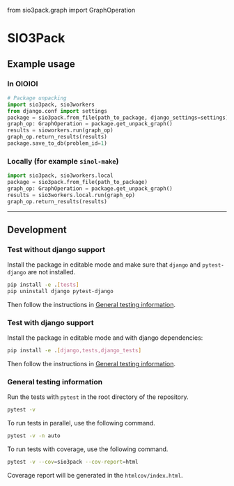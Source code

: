 from sio3pack.graph import GraphOperation

# SIO3Pack

## Example usage

### In OIOIOI

```python
# Package unpacking
import sio3pack, sio3workers
from django.conf import settings
package = sio3pack.from_file(path_to_package, django_settings=settings)
graph_op: GraphOperation = package.get_unpack_graph()
results = sioworkers.run(graph_op)
graph_op.return_results(results)
package.save_to_db(problem_id=1)
```

### Locally (for example `sinol-make`)

```python
import sio3pack, sio3workers.local
package = sio3pack.from_file(path_to_package)
graph_op: GraphOperation = package.get_unpack_graph()
results = sio3workers.local.run(graph_op)
graph_op.return_results(results)
```

---

## Development

### Test without django support

Install the package in editable mode and make sure that `django` and 
`pytest-django` are not installed.

```bash
pip install -e .[tests]
pip uninstall django pytest-django
```

Then follow the instructions in 
[General testing information](#general-testing-information).


### Test with django support

Install the package in editable mode and with django dependencies:

```bash
pip install -e .[django,tests,django_tests]
```

Then follow the instructions in 
[General testing information](#general-testing-information).


### General testing information

Run the tests with `pytest` in the root directory of 
the repository.

```bash
pytest -v
```

To run tests in parallel, use the following command.

```bash
pytest -v -n auto
```

To run tests with coverage, use the following command.

```bash
pytest -v --cov=sio3pack --cov-report=html
```

Coverage report will be generated in the `htmlcov/index.html`.
